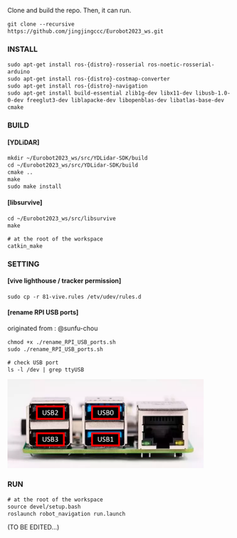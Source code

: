 
Clone and build the repo. Then, it can run.


```
git clone --recursive https://github.com/jingjingccc/Eurobot2023_ws.git 
```

### INSTALL
```
sudo apt-get install ros-{distro}-rosserial ros-noetic-rosserial-arduino
sudo apt-get install ros-{distro}-costmap-converter
sudo apt-get install ros-{distro}-navigation
sudo apt-get install build-essential zlib1g-dev libx11-dev libusb-1.0-0-dev freeglut3-dev liblapacke-dev libopenblas-dev libatlas-base-dev cmake
```

### BUILD
#### [YDLiDAR]
```
mkdir ~/Eurobot2023_ws/src/YDLidar-SDK/build
cd ~/Eurobot2023_ws/src/YDLidar-SDK/build
cmake ..
make 
sudo make install
```
#### [libsurvive]
```
cd ~/Eurobot2023_ws/src/libsurvive
make
```
```
# at the root of the workspace
catkin_make
```

### SETTING
#### [vive lighthouse / tracker permission]
```
sudo cp -r 81-vive.rules /etv/udev/rules.d
```
#### [rename RPI USB ports]
originated from : @sunfu-chou
```
chmod +x ./rename_RPI_USB_ports.sh
sudo ./rename_RPI_USB_ports.sh
```
```
# check USB port
ls -l /dev | grep ttyUSB
```
<img src="img/RPI_USB.png" height="200">

### RUN
```
# at the root of the workspace
source devel/setup.bash
roslaunch robot_navigation run.launch
```

(TO BE EDITED...)
